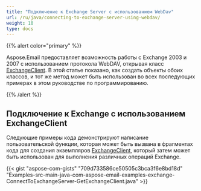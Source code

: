 ```yaml
---
title: "Подключение к Exchange Server с использованием WebDav"
url: /ru/java/connecting-to-exchange-server-using-webdav/
weight: 10
type: docs
---
```


{{% alert color="primary" %}} 

Aspose.Email предоставляет возможность работы с Exchange 2003 и 2007 с использованием протокола WebDAV, открывая класс [ExchangeClient](https://apireference.aspose.com/email/java/com.aspose.email/exchangeclient). В этой статье показано, как создать объекты обоих классов, и тот же метод может быть использован во всех последующих примерах в этом руководстве по программированию.

{{% /alert %}} 
## **Подключение к Exchange с использованием ExchangeClient**
Следующие примеры кода демонстрируют написание пользовательской функции, которая может быть вызвана в фрагментах кода для создания экземпляров [ExchangeClient](https://apireference.aspose.com/email/java/com.aspose.email/exchangeclient), который затем может быть использован для выполнения различных операций Exchange.

{{< gist "aspose-com-gists" "709d733586ce50505c3bca3f6e8bd18d" "Examples-src-main-java-com-aspose-email-examples-exchange-ConnectToExchangeServer-GetExchangeClient.java" >}}